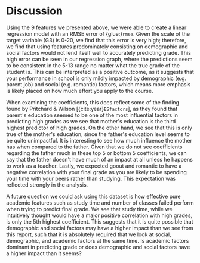 # Discussion

Using the 9 features we presented above, we were able to create a linear regression model with an RMSE error of {glue:}`rmse`. Given the scale of the target variable (G3) is 0-20, we find that this error is very high; therefore, we find that using features predominately consisting on demographic and social factors would not lend itself well to accurately predicting grade. This high error can be seen in our regression graph, where the predictions seem to be consistent in the 5-13 range no matter what the true grade of the student is. This can be interpreted as a positive outcome, as it suggests that your performance in school is only mildly impacted by demographic (e.g. parent job) and social (e.g. romantic) factors, which means more emphasis is likely placed on how much effort you apply to the course.

When examining the coefficients, this does reflect some of the finding found by Pritchard & Wilson [{cite:year}`ESfactors`], as they found that parent's education seemed to be one of the most influential factors in predicting high grades as we see that mother's education is the third highest predictor of high grades. On the other hand, we see that this is only true of the mother's education, since the father's education level seems to be quite unimpactful. It is interesting to see how much influence the mother has when compared to the father. Given that we do not see coefficients regarding the father much in these top 5 or bottom 5 coefficients, we can say that the father doesn't have much of an impact at all unless he happens to work as a teacher. Lastly, we expected goout and romantic to have a negative correlation with your final grade as you are likely to be spending your time with your peers rather than studying. This expectation was reflected strongly in the analysis.

A future question we could ask using this dataset is how effective pure academic features such as study time and number of classes failed perform when trying to predict final grade. We see that study time, while we intuitively thought would have a major positive correlation with high grades, is only the 5th highest coefficient. This suggests that it is quite possible that demographic and social factors may have a higher impact than we see from this report, such that it is absolutely required that we look at social, demographic, and academic factors at the same time. Is academic factors dominant in predicting grade or does demographic and social factors have a higher impact than it seems?